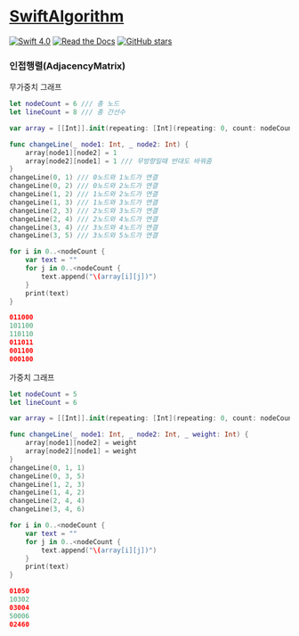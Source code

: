 # [SwiftAlgorithm](https://github.com/pikachu987/SwiftAlgorithm "SwiftAlgorithm")

[![Swift 4.0](https://img.shields.io/badge/Swift-4.0-orange.svg?style=flat)](https://developer.apple.com/swift/)
[![Read the Docs](https://img.shields.io/readthedocs/pip.svg)](https://github.com/pikachu987/SwiftAlgorithm)
[![GitHub stars](https://img.shields.io/github/stars/badges/shields.svg?style=social&label=Stars)](https://github.com/pikachu987/SwiftAlgorithm/stargazers)

### 인접행렬(AdjacencyMatrix)


무가중치 그래프

```swift
let nodeCount = 6 /// 총 노드
let lineCount = 8 /// 총 간선수

var array = [[Int]].init(repeating: [Int](repeating: 0, count: nodeCount), count: nodeCount)

func changeLine(_ node1: Int, _ node2: Int) {
    array[node1][node2] = 1
    array[node2][node1] = 1 /// 무방향일때 반대도 바꿔줌
}
changeLine(0, 1) /// 0노드와 1노드가 연결
changeLine(0, 2) /// 0노드와 2노드가 연결
changeLine(1, 2) /// 1노드와 2노드가 연결
changeLine(1, 3) /// 1노드와 3노드가 연결
changeLine(2, 3) /// 2노드와 3노드가 연결
changeLine(2, 4) /// 2노드와 4노드가 연결
changeLine(3, 4) /// 3노드와 4노드가 연결
changeLine(3, 5) /// 3노드와 5노드가 연결

for i in 0..<nodeCount {
    var text = ""
    for j in 0..<nodeCount {
        text.append("\(array[i][j])")
    }
    print(text)
}
```
```swift
011000
101100
110110
011011
001100
000100
```



가중치 그래프

```swift
let nodeCount = 5
let lineCount = 6

var array = [[Int]].init(repeating: [Int](repeating: 0, count: nodeCount), count: nodeCount)

func changeLine(_ node1: Int, _ node2: Int, _ weight: Int) {
    array[node1][node2] = weight
    array[node2][node1] = weight
}
changeLine(0, 1, 1)
changeLine(0, 3, 5)
changeLine(1, 2, 3)
changeLine(1, 4, 2)
changeLine(2, 4, 4)
changeLine(3, 4, 6)

for i in 0..<nodeCount {
    var text = ""
    for j in 0..<nodeCount {
        text.append("\(array[i][j])")
    }
    print(text)
}
```
```swift
01050
10302
03004
50006
02460
```

